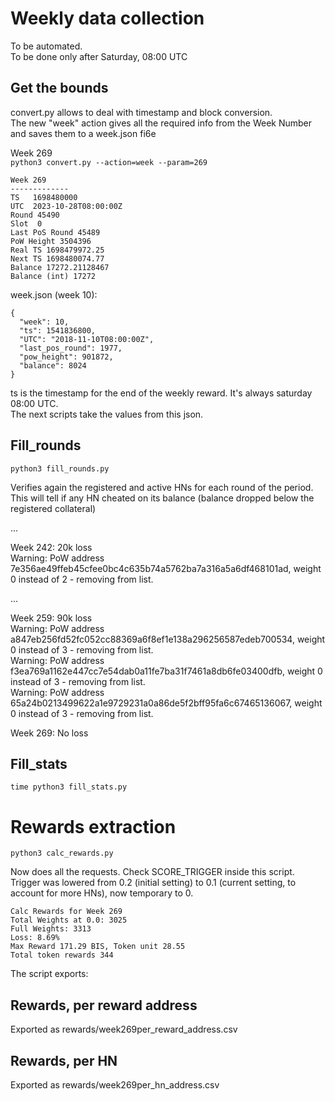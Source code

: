 # Weekly data collection

To be automated.  
To be done only after Saturday, 08:00 UTC


## Get the bounds

convert.py allows to deal with timestamp and block conversion.  
The new "week" action gives all the required info from the Week Number and saves them to a week.json fi6e

Week 269  
`python3 convert.py --action=week --param=269`

```
Week 269
-------------
TS   1698480000
UTC  2023-10-28T08:00:00Z
Round 45490
Slot  0
Last PoS Round 45489
PoW Height 3504396
Real TS 1698479972.25
Next TS 1698480074.77
Balance 17272.21128467
Balance (int) 17272

```

week.json (week 10):
```
{
  "week": 10,
  "ts": 1541836800,
  "UTC": "2018-11-10T08:00:00Z",
  "last_pos_round": 1977,
  "pow_height": 901872,
  "balance": 8024
}
```
 
ts is the timestamp for the end of the weekly reward. It's always saturday 08:00 UTC.  
The next scripts take the values from this json.

## Fill_rounds

`python3 fill_rounds.py`  

Verifies again the registered and active HNs for each round of the period.   
This will tell if any HN cheated on its balance (balance dropped below the registered collateral)

...


Week 242:  20k loss  
Warning: PoW address 7e356ae49ffeb45cfee0bc4c635b74a5762ba7a316a5a6df468101ad, weight 0 instead of 2 - removing from list.

... 

Week 259:  90k loss  
Warning: PoW address a847eb256fd52fc052cc88369a6f8ef1e138a296256587edeb700534, weight 0 instead of 3 - removing from list.  
Warning: PoW address f3ea769a1162e447cc7e54dab0a11fe7ba31f7461a8db6fe03400dfb, weight 0 instead of 3 - removing from list.  
Warning: PoW address 65a24b0213499622a1e9729231a0a86de5f2bff95fa6c67465136067, weight 0 instead of 3 - removing from list.  

Week 269: No loss

## Fill_stats

`time python3 fill_stats.py`  

# Rewards extraction

`python3 calc_rewards.py`

Now does all the requests. Check SCORE_TRIGGER inside this script.  
Trigger was lowered from 0.2 (initial setting) to 0.1 (current setting, to account for more HNs), now temporary to 0.

```
Calc Rewards for Week 269
Total Weights at 0.0: 3025
Full Weights: 3313
Loss: 8.69%
Max Reward 171.29 BIS, Token unit 28.55
Total token rewards 344
```

The script exports:
 
## Rewards, per reward address  
Exported as rewards/week269per_reward_address.csv

## Rewards, per HN
Exported as rewards/week269per_hn_address.csv
